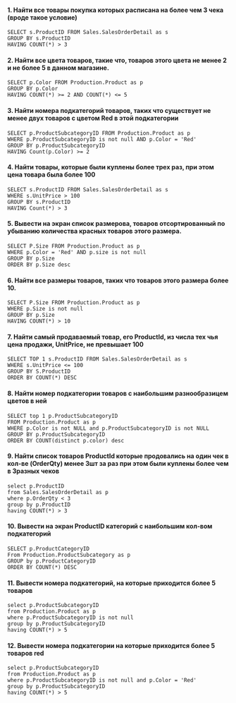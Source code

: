 #### 1. Найти все товары покупка которых расписана на более чем 3 чека (вроде такое условие)
```
SELECT s.ProductID FROM Sales.SalesOrderDetail as s
GROUP BY s.ProductID
HAVING COUNT(*) > 3
```
#### 2. Найти все цвета товаров, такие что, товаров этого цвета не менее 2 и не более 5 в данном магазине.
```
SELECT p.Color FROM Production.Product as p
GROUP BY p.Color
HAVING COUNT(*) >= 2 AND COUNT(*) <= 5
```
#### 3. Найти номера подкатегорий товаров, таких что существует не менее двух товаров с цветом Red в этой подкатегории
```
SELECT p.ProductSubcategoryID FROM Production.Product as p
WHERE p.ProductSubcategoryID is not null AND p.Color = 'Red'
GROUP BY p.ProductSubcategoryID
HAVING Count(p.Color) >= 2
```
#### 4. Найти товары, которые были куплены более трех раз, при этом цена товара была более 100
```
SELECT s.ProductID FROM Sales.SalesOrderDetail as s
WHERE s.UnitPrice > 100
GROUP BY s.ProductID
HAVING Count(*) > 3
```
#### 5. Вывести на экран список размерова, товаров отсортированный по убыванию количества красных товаров этого размера.
```
SELECT P.Size FROM Production.Product as p
WHERE p.Color = 'Red' AND p.size is not null
GROUP BY p.Size
ORDER BY p.Size desc
```
#### 6. Найти все размеры товаров, таких что товаров этого размера более 10.
```
SELECT P.Size FROM Production.Product as p
WHERE p.Size is not null
GROUP BY p.Size
HAVING COUNT(*) > 10
```
#### 7. Найти самый продаваемый товар, его ProductId, из числа тех чья цена продажи, UnitPrice, не превышает 100
```
SELECT TOP 1 s.ProductID FROM Sales.SalesOrderDetail as s
WHERE s.UnitPrice <= 100
GROUP BY S.ProductID
ORDER BY COUNT(*) DESC
```
#### 8. Найти номер подкатегории товаров с наибольшим разнообразицем цветов в ней
```
SELECT top 1 p.ProductSubcategoryID
FROM Production.Product as p
WHERE p.Color is not NULL and p.ProductSubcategoryID is not NULL
GROUP BY p.ProductSubcategoryID
ORDER BY COUNT(distinct p.color) desc
```
#### 9. Найти список товаров ProductId которые продовались на один чек в кол-ве (OrderQty) менее 3шт за раз при этом были куплены более чем в 3разных чеков
```
select p.ProductID
from Sales.SalesOrderDetail as p
where p.OrderQty < 3
group by p.ProductID
having COUNT(*) > 3 
```
#### 10. Вывести на экран ProductID категорий с наибольшим кол-вом подкатегорий
```
SELECT p.ProductCategoryID
From Production.ProductSubcategory as p
GROUP by p.ProductCategoryID
ORDER BY COUNT(*) DESC
```
#### 11. Вывести номера подкатегорий, на которые приходится более 5 товаров
```
select p.ProductSubcategoryID
from Production.Product as p
where p.ProductSubcategoryID is not null
group by p.ProductSubcategoryID
having COUNT(*) > 5
```
#### 12. Вывести номера подкатегории на которые приходится более 5 товаров red
```
select p.ProductSubcategoryID
from Production.Product as p
where p.ProductSubcategoryID is not null and p.Color = 'Red'
group by p.ProductSubcategoryID
having COUNT(*) > 5
```
